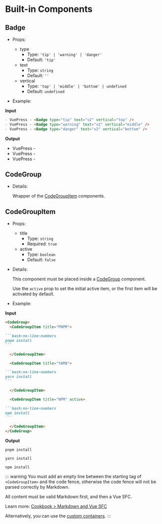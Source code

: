 # Built-in Components

<NpmBadge package="@vuepress/theme-default" />

## Badge <Badge text="badge" />

- Props:

  - type
    - Type: `'tip' | 'warning' | 'danger'`
    - Default: `'tip'`
  - text
    - Type: `string`
    - Default: `''`
  - vertical
    - Type: `'top' | 'middle' | 'bottom' | undefined`
    - Default: `undefined`

- Example:

**Input**

```md
- VuePress - <Badge type="tip" text="v2" vertical="top" />
- VuePress - <Badge type="warning" text="v2" vertical="middle" />
- VuePress - <Badge type="danger" text="v2" vertical="bottom" />
```

**Output**

- VuePress - <Badge type="tip" text="v2" vertical="top" />
- VuePress - <Badge type="warning" text="v2" vertical="middle" />
- VuePress - <Badge type="danger" text="v2" vertical="bottom" />

## CodeGroup

- Details:

  Wrapper of the [CodeGroupItem](#codegroupitem) components.

## CodeGroupItem

- Props:

  - title
    - Type: `string`
    - Required: `true`
  - active
    - Type: `boolean`
    - Default: `false`

- Details:

  This component must be placed inside a [CodeGroup](#codegroup) component.

  Use the `active` prop to set the initial active item, or the first item will be activated by default.

- Example:

**Input**

````md
<CodeGroup>
  <CodeGroupItem title="PNPM">

```bash:no-line-numbers
pnpm install
```

  </CodeGroupItem>

  <CodeGroupItem title="YARN">

```bash:no-line-numbers
yarn install
```

  </CodeGroupItem>

  <CodeGroupItem title="NPM" active>

```bash:no-line-numbers
npm install
```

  </CodeGroupItem>
</CodeGroup>
````

**Output**

<CodeGroup>
  <CodeGroupItem title="PNPM">

```bash:no-line-numbers
pnpm install
```

  </CodeGroupItem>

  <CodeGroupItem title="YARN">

```bash:no-line-numbers
yarn install
```

  </CodeGroupItem>

  <CodeGroupItem title="NPM" active>

```bash:no-line-numbers
npm install
```

  </CodeGroupItem>
</CodeGroup>

::: warning
You must add an empty line between the starting tag of `<CodeGroupItem>` and the code fence, otherwise the code fence will not be parsed correctly by Markdown.

All content must be valid Markdown first, and then a Vue SFC.

Learn more: [Cookbook > Markdown and Vue SFC](../../advanced/cookbook/markdown-and-vue-sfc.md)

Alternatively, you can use the [custom containers](./markdown.md#custom-containers).
:::
